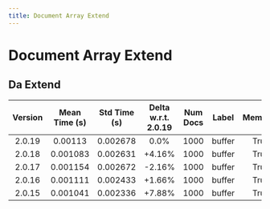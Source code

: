 ```yaml
---
title: Document Array Extend
---
```

# Document Array Extend

## Da Extend

| Version | Mean Time (s) | Std Time (s) | Delta w.r.t. 2.0.19 | Num Docs | Label | Memmap | Iterations |
| :---: | :---: | :---: | :---: | :---: | :---: | :---: | :---: |
| 2.0.19 | 0.00113 | 0.002678 | 0.0% | 1000 | buffer | True | 25 |
| 2.0.18 | 0.001083 | 0.002631 | +4.16% | 1000 | buffer | True | 25 |
| 2.0.17 | 0.001154 | 0.002672 | -2.16% | 1000 | buffer | True | 25 |
| 2.0.16 | 0.001111 | 0.002433 | +1.66% | 1000 | buffer | True | 25 |
| 2.0.15 | 0.001041 | 0.002336 | +7.88% | 1000 | buffer | True | 25 |
